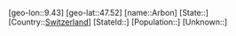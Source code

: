 ﻿---
location: [47.52,9.43]
type: City
tags:
- geo/City


SpocWebEntityId: 28855
isDeleted: false
confidential: public

---
[geo-lon::9.43]
[geo-lat::47.52]
[name::Arbon]
[State::]
[Country::[Switzerland](geo/Continent/Europe/Switzerland.md)]
[StateId::]
[Population::]
[Unknown::]

